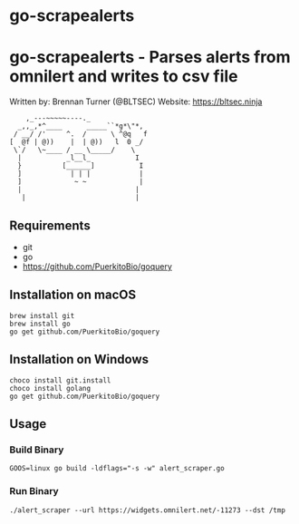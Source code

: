 go-scrapealerts
=======

# go-scrapealerts - Parses alerts from omnilert and writes to csv file

Written by: Brennan Turner (@BLTSEC)
Website: https://bltsec.ninja

		,_---~~~~~----._         
	  _,,_,*^____      _____``*g*\"*, 
	 / __/ /'     ^.  /      \ ^@q   f 
	[  @f | @))    |  | @))   l  0 _/  
	 \`/   \~____ / __ \_____/    \   
	  |           _l__l_           I   
	  }          [______]           I  
	  ]            | | |            |  
	  ]             ~ ~             |  
	  |                            |   
	   |                           |   


## Requirements
* git
* go
* https://github.com/PuerkitoBio/goquery

## Installation on macOS
	brew install git
	brew install go
	go get github.com/PuerkitoBio/goquery
	
## Installation on Windows
	choco install git.install
	choco install golang
	go get github.com/PuerkitoBio/goquery
	
## Usage
### Build Binary 
	GOOS=linux go build -ldflags="-s -w" alert_scraper.go
### Run Binary
	./alert_scraper --url https://widgets.omnilert.net/-11273 --dst /tmp

